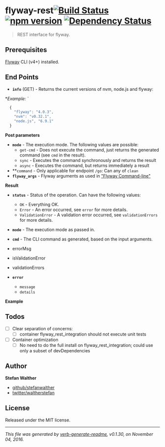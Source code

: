 # flyway-rest[![Build Status](https://travis-ci.org/stefanwalther/flyway-rest.svg?branch=master)](https://travis-ci.org/stefanwalther/flyway-rest) [![npm version](https://badge.fury.io/js/flyway-rest.svg)](https://www.npmjs.com/package/flyway-rest) [![Dependency Status](https://david-dm.org/stefanwalther/flyway-rest.svg)](https://david-dm.org/stefanwalther/flyway-rest)

> REST interface for flyway.

## Prerequisites

[Flyway](https://flywaydb.org/documentation/commandline/) CLI (v4+) installed.

## End Points

<!-- see https://github.com/pando85/cherrymusic/blob/devel-django/docs/api/v1/index.md -->

* **`info`** (GET) - Returns the current versions of nvm, node.js and flyway:

*_Example: `_

```js
  {
    "flyway": "4.0.3",
    "nvm": "v0.32.1",
    "node.js", "6.9.1"
  }
```

**Post parameters**

* **`mode`** - The execution mode. The following values are possible:
  - `get-cmd` - Does not execute the command, just returns the generated command (see `cmd` in the result).
  - `sync` - Executes the command synchronously and returns the result
  - `async` - Executes the command, but returns immediately a result
* **`command` - Only applicable for endpoint `/go`: Can any of  `clean`
* **`flyway_args`** - Flyway arguments as used in ["Flyway Command-line"](https://flywaydb.org/documentation/commandline/)

**Result**

* **`status`** - Status of the operation. Can have the following values:

  - `OK` - Everything OK.
  - `Error` - An error occurred, see `error` for more details.
  - `ValidationError` - A validation error occurred, see `validationErrors` for more details.
* **`mode`** - The execution mode as passed in.
* **`cmd`** - The CLI command as generated, based on the input arguments.
* errorMsg
* isValidationError
* validationErrors
* **`error`**

  - `message`
  - `details`

**Example**

## Todos

* [ ] Clear separation of concerns:
  - [ ] container flyway_rest_integration should not execute unit tests
* [ ] Container optimization
  - [ ] No need to do the full install on flyway_rest_integration; could use only a subset of devDependencies

## Author

**Stefan Walther**

* [github/stefanwalther](https://github.com/stefanwalther)
* [twitter/waltherstefan](http://twitter.com/waltherstefan)

## License

Released under the MIT license.

***

_This file was generated by [verb-generate-readme](https://github.com/verbose/verb-generate-readme), v0.1.30, on November 04, 2016._